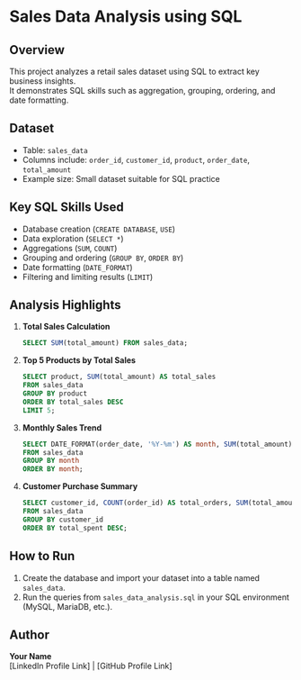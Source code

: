 # Sales Data Analysis using SQL

## Overview
This project analyzes a retail sales dataset using SQL to extract key business insights.  
It demonstrates SQL skills such as aggregation, grouping, ordering, and date formatting.

## Dataset
- Table: `sales_data`
- Columns include: `order_id`, `customer_id`, `product`, `order_date`, `total_amount`
- Example size: Small dataset suitable for SQL practice

## Key SQL Skills Used
- Database creation (`CREATE DATABASE`, `USE`)
- Data exploration (`SELECT *`)
- Aggregations (`SUM`, `COUNT`)
- Grouping and ordering (`GROUP BY`, `ORDER BY`)
- Date formatting (`DATE_FORMAT`)
- Filtering and limiting results (`LIMIT`)

## Analysis Highlights
1. **Total Sales Calculation**  
   ```sql
   SELECT SUM(total_amount) FROM sales_data;
   ```

2. **Top 5 Products by Total Sales**  
   ```sql
   SELECT product, SUM(total_amount) AS total_sales
   FROM sales_data
   GROUP BY product
   ORDER BY total_sales DESC
   LIMIT 5;
   ```

3. **Monthly Sales Trend**  
   ```sql
   SELECT DATE_FORMAT(order_date, '%Y-%m') AS month, SUM(total_amount) AS total_sales
   FROM sales_data
   GROUP BY month
   ORDER BY month;
   ```

4. **Customer Purchase Summary**  
   ```sql
   SELECT customer_id, COUNT(order_id) AS total_orders, SUM(total_amount) AS total_spent
   FROM sales_data
   GROUP BY customer_id
   ORDER BY total_spent DESC;
   ```

## How to Run
1. Create the database and import your dataset into a table named `sales_data`.
2. Run the queries from `sales_data_analysis.sql` in your SQL environment (MySQL, MariaDB, etc.).

## Author
**Your Name**  
[LinkedIn Profile Link] | [GitHub Profile Link]
